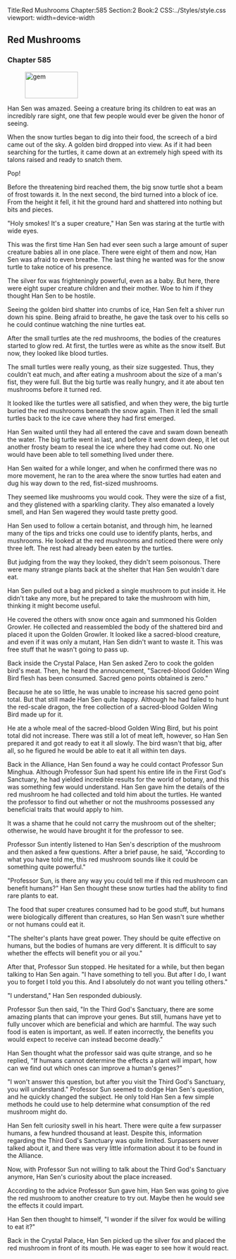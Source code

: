 Title:Red Mushrooms 
Chapter:585 
Section:2 
Book:2 
CSS:../Styles/style.css 
viewport: width=device-width
  
## Red Mushrooms
### Chapter 585 
<figure>
	<img src="../Images/gem.gif" alt="gem" id="gem" width="120" height="60" />
</figure>
  

  
  Han Sen was amazed. Seeing a creature bring its children to eat was an incredibly rare sight, one that few people would ever be given the honor of seeing.

When the snow turtles began to dig into their food, the screech of a bird came out of the sky. A golden bird dropped into view. As if it had been searching for the turtles, it came down at an extremely high speed with its talons raised and ready to snatch them.

Pop!

Before the threatening bird reached them, the big snow turtle shot a beam of frost towards it. In the next second, the bird turned into a block of ice. From the height it fell, it hit the ground hard and shattered into nothing but bits and pieces.

"Holy smokes! It's a super creature," Han Sen was staring at the turtle with wide eyes.

This was the first time Han Sen had ever seen such a large amount of super creature babies all in one place. There were eight of them and now, Han Sen was afraid to even breathe. The last thing he wanted was for the snow turtle to take notice of his presence.

The silver fox was frighteningly powerful, even as a baby. But here, there were eight super creature children and their mother. Woe to him if they thought Han Sen to be hostile.

Seeing the golden bird shatter into crumbs of ice, Han Sen felt a shiver run down his spine. Being afraid to breathe, he gave the task over to his cells so he could continue watching the nine turtles eat.

After the small turtles ate the red mushrooms, the bodies of the creatures started to glow red. At first, the turtles were as white as the snow itself. But now, they looked like blood turtles.

The small turtles were really young, as their size suggested. Thus, they couldn't eat much, and after eating a mushroom about the size of a man's fist, they were full. But the big turtle was really hungry, and it ate about ten mushrooms before it turned red.

It looked like the turtles were all satisfied, and when they were, the big turtle buried the red mushrooms beneath the snow again. Then it led the small turtles back to the ice cave where they had first emerged.

Han Sen waited until they had all entered the cave and swam down beneath the water. The big turtle went in last, and before it went down deep, it let out another frosty beam to reseal the ice where they had come out. No one would have been able to tell something lived under there.

Han Sen waited for a while longer, and when he confirmed there was no more movement, he ran to the area where the snow turtles had eaten and dug his way down to the red, fist-sized mushrooms.

They seemed like mushrooms you would cook. They were the size of a fist, and they glistened with a sparkling clarity. They also emanated a lovely smell, and Han Sen wagered they would taste pretty good.

Han Sen used to follow a certain botanist, and through him, he learned many of the tips and tricks one could use to identify plants, herbs, and mushrooms. He looked at the red mushrooms and noticed there were only three left. The rest had already been eaten by the turtles.

But judging from the way they looked, they didn't seem poisonous. There were many strange plants back at the shelter that Han Sen wouldn't dare eat.

Han Sen pulled out a bag and picked a single mushroom to put inside it. He didn't take any more, but he prepared to take the mushroom with him, thinking it might become useful.

He covered the others with snow once again and summoned his Golden Growler. He collected and reassembled the body of the shattered bird and placed it upon the Golden Growler. It looked like a sacred-blood creature, and even if it was only a mutant, Han Sen didn't want to waste it. This was free stuff that he wasn't going to pass up.

Back inside the Crystal Palace, Han Sen asked Zero to cook the golden bird's meat. Then, he heard the announcement, "Sacred-blood Golden Wing Bird flesh has been consumed. Sacred geno points obtained is zero."

Because he ate so little, he was unable to increase his sacred geno point total. But that still made Han Sen quite happy. Although he had failed to hunt the red-scale dragon, the free collection of a sacred-blood Golden Wing Bird made up for it.

He ate a whole meal of the sacred-blood Golden Wing Bird, but his point total did not increase. There was still a lot of meat left, however, so Han Sen prepared it and got ready to eat it all slowly. The bird wasn't that big, after all, so he figured he would be able to eat it all within ten days.

Back in the Alliance, Han Sen found a way he could contact Professor Sun Minghua. Although Professor Sun had spent his entire life in the First God's Sanctuary, he had yielded incredible results for the world of botany, and this was something few would understand. Han Sen gave him the details of the red mushroom he had collected and told him about the turtles. He wanted the professor to find out whether or not the mushrooms possessed any beneficial traits that would apply to him.

It was a shame that he could not carry the mushroom out of the shelter; otherwise, he would have brought it for the professor to see.

Professor Sun intently listened to Han Sen's description of the mushroom and then asked a few questions. After a brief pause, he said, "According to what you have told me, this red mushroom sounds like it could be something quite powerful."

"Professor Sun, is there any way you could tell me if this red mushroom can benefit humans?" Han Sen thought these snow turtles had the ability to find rare plants to eat.

The food that super creatures consumed had to be good stuff, but humans were biologically different than creatures, so Han Sen wasn't sure whether or not humans could eat it.

"The shelter's plants have great power. They should be quite effective on humans, but the bodies of humans are very different. It is difficult to say whether the effects will benefit you or ail you."

After that, Professor Sun stopped. He hesitated for a while, but then began talking to Han Sen again. "I have something to tell you. But after I do, I want you to forget I told you this. And I absolutely do not want you telling others."

"I understand," Han Sen responded dubiously.

Professor Sun then said, "In the Third God's Sanctuary, there are some amazing plants that can improve your genes. But still, humans have yet to fully uncover which are beneficial and which are harmful. The way such food is eaten is important, as well. If eaten incorrectly, the benefits you would expect to receive can instead become deadly."

Han Sen thought what the professor said was quite strange, and so he replied, "If humans cannot determine the effects a plant will impart, how can we find out which ones can improve a human's genes?"

"I won't answer this question, but after you visit the Third God's Sanctuary, you will understand." Professor Sun seemed to dodge Han Sen's question, and he quickly changed the subject. He only told Han Sen a few simple methods he could use to help determine what consumption of the red mushroom might do.

Han Sen felt curiosity swell in his heart. There were quite a few surpasser humans, a few hundred thousand at least. Despite this, information regarding the Third God's Sanctuary was quite limited. Surpassers never talked about it, and there was very little information about it to be found in the Alliance.

Now, with Professor Sun not willing to talk about the Third God's Sanctuary anymore, Han Sen's curiosity about the place increased.

According to the advice Professor Sun gave him, Han Sen was going to give the red mushroom to another creature to try out. Maybe then he would see the effects it could impart.

Han Sen then thought to himself, "I wonder if the silver fox would be willing to eat it?"

Back in the Crystal Palace, Han Sen picked up the silver fox and placed the red mushroom in front of its mouth. He was eager to see how it would react.
